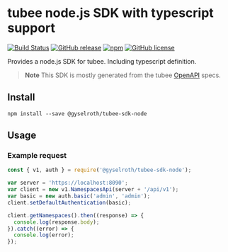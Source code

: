 # tubee node.js SDK with typescript support

[![Build Status](https://travis-ci.org/gyselroth/tubee-sdk-node.svg?branch=master)](https://travis-ci.org/gyselroth/tubee-sdk-typescript-node)
[![GitHub release](https://img.shields.io/github/release/gyselroth/tubee-sdk-node.svg)](https://github.com/gyselroth/tubee-sdk-typescript-node/releases)
[![npm](https://img.shields.io/npm/v/@gyselroth/tubee-sdk-node.svg)](https://www.npmjs.com/package/@gyselroth/tubee-sdk-node)
[![GitHub license](https://img.shields.io/badge/license-MIT-blue.svg)](https://raw.githubusercontent.com/gyselroth/tubee-sdk-typescript-node/master/LICENSE) 

Provides a node.js SDK for tubee. Including typescript definition.
>**Note** This SDK is mostly generated from the tubee [OpenAPI](https://github.com/OAI/OpenAPI-Specification) specs.

## Install
```
npm install --save @gyselroth/tubee-sdk-node
```

## Usage

### Example request

```javascript
const { v1, auth } = require('@gyselroth/tubee-sdk-node');

var server = 'https://localhost:8090';
var client = new v1.NamespacesApi(server + '/api/v1');
var basic = new auth.basic('admin', 'admin');
client.setDefaultAuthentication(basic);

client.getNamespaces().then((response) => {
  console.log(response.body);
}).catch((error) => {
  console.log(error);
});
```
